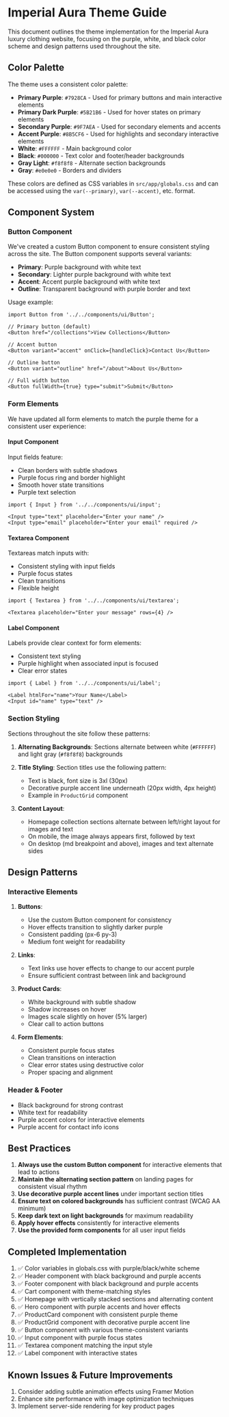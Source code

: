 # Imperial Aura Theme Guide

This document outlines the theme implementation for the Imperial Aura luxury clothing website, focusing on the purple, white, and black color scheme and design patterns used throughout the site.

## Color Palette

The theme uses a consistent color palette:

- **Primary Purple**: `#7928CA` - Used for primary buttons and main interactive elements
- **Primary Dark Purple**: `#5B21B6` - Used for hover states on primary elements
- **Secondary Purple**: `#9F7AEA` - Used for secondary elements and accents
- **Accent Purple**: `#8B5CF6` - Used for highlights and secondary interactive elements
- **White**: `#FFFFFF` - Main background color
- **Black**: `#000000` - Text color and footer/header backgrounds
- **Gray Light**: `#f8f8f8` - Alternate section backgrounds
- **Gray**: `#e0e0e0` - Borders and dividers

These colors are defined as CSS variables in `src/app/globals.css` and can be accessed using the `var(--primary)`, `var(--accent)`, etc. format.

## Component System

### Button Component

We've created a custom Button component to ensure consistent styling across the site. The Button component supports several variants:

- **Primary**: Purple background with white text
- **Secondary**: Lighter purple background with white text
- **Accent**: Accent purple background with white text
- **Outline**: Transparent background with purple border and text

Usage example:

```tsx
import Button from '../../components/ui/Button';

// Primary button (default)
<Button href="/collections">View Collections</Button>

// Accent button
<Button variant="accent" onClick={handleClick}>Contact Us</Button>

// Outline button
<Button variant="outline" href="/about">About Us</Button>

// Full width button
<Button fullWidth={true} type="submit">Submit</Button>
```

### Form Elements

We have updated all form elements to match the purple theme for a consistent user experience:

#### Input Component

Input fields feature:
- Clean borders with subtle shadows
- Purple focus ring and border highlight
- Smooth hover state transitions
- Purple text selection

```tsx
import { Input } from '../../components/ui/input';

<Input type="text" placeholder="Enter your name" />
<Input type="email" placeholder="Enter your email" required />
```

#### Textarea Component 

Textareas match inputs with:
- Consistent styling with input fields
- Purple focus states
- Clean transitions
- Flexible height

```tsx
import { Textarea } from '../../components/ui/textarea';

<Textarea placeholder="Enter your message" rows={4} />
```

#### Label Component

Labels provide clear context for form elements:
- Consistent text styling
- Purple highlight when associated input is focused
- Clear error states

```tsx
import { Label } from '../../components/ui/label';

<Label htmlFor="name">Your Name</Label>
<Input id="name" type="text" />
```

### Section Styling

Sections throughout the site follow these patterns:

1. **Alternating Backgrounds**: Sections alternate between white (`#FFFFFF`) and light gray (`#f8f8f8`) backgrounds
2. **Title Styling**: Section titles use the following pattern:
   - Text is black, font size is 3xl (30px)
   - Decorative purple accent line underneath (20px width, 4px height)
   - Example in `ProductGrid` component

3. **Content Layout**: 
   - Homepage collection sections alternate between left/right layout for images and text
   - On mobile, the image always appears first, followed by text
   - On desktop (md breakpoint and above), images and text alternate sides

## Design Patterns

### Interactive Elements

1. **Buttons**:
   - Use the custom Button component for consistency
   - Hover effects transition to slightly darker purple
   - Consistent padding (px-6 py-3)
   - Medium font weight for readability

2. **Links**:
   - Text links use hover effects to change to our accent purple
   - Ensure sufficient contrast between link and background

3. **Product Cards**:
   - White background with subtle shadow
   - Shadow increases on hover
   - Images scale slightly on hover (5% larger)
   - Clear call to action buttons

4. **Form Elements**:
   - Consistent purple focus states
   - Clean transitions on interaction
   - Clear error states using destructive color
   - Proper spacing and alignment

### Header & Footer

- Black background for strong contrast
- White text for readability
- Purple accent colors for interactive elements
- Purple accent for contact info icons

## Best Practices

1. **Always use the custom Button component** for interactive elements that lead to actions
2. **Maintain the alternating section pattern** on landing pages for consistent visual rhythm
3. **Use decorative purple accent lines** under important section titles
4. **Ensure text on colored backgrounds** has sufficient contrast (WCAG AA minimum)
5. **Keep dark text on light backgrounds** for maximum readability
6. **Apply hover effects** consistently for interactive elements
7. **Use the provided form components** for all user input fields

## Completed Implementation

1. ✅ Color variables in globals.css with purple/black/white scheme
2. ✅ Header component with black background and purple accents
3. ✅ Footer component with black background and purple accents
4. ✅ Cart component with theme-matching styles
5. ✅ Homepage with vertically stacked sections and alternating content
6. ✅ Hero component with purple accents and hover effects
7. ✅ ProductCard component with consistent purple theme
8. ✅ ProductGrid component with decorative purple accent line
9. ✅ Button component with various theme-consistent variants
10. ✅ Input component with purple focus states
11. ✅ Textarea component matching the input style
12. ✅ Label component with interactive states

## Known Issues & Future Improvements

1. Consider adding subtle animation effects using Framer Motion
2. Enhance site performance with image optimization techniques
3. Implement server-side rendering for key product pages 